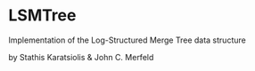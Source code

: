 # LSMTree
Implementation of the Log-Structured Merge Tree data structure


by Stathis Karatsiolis & John C. Merfeld
